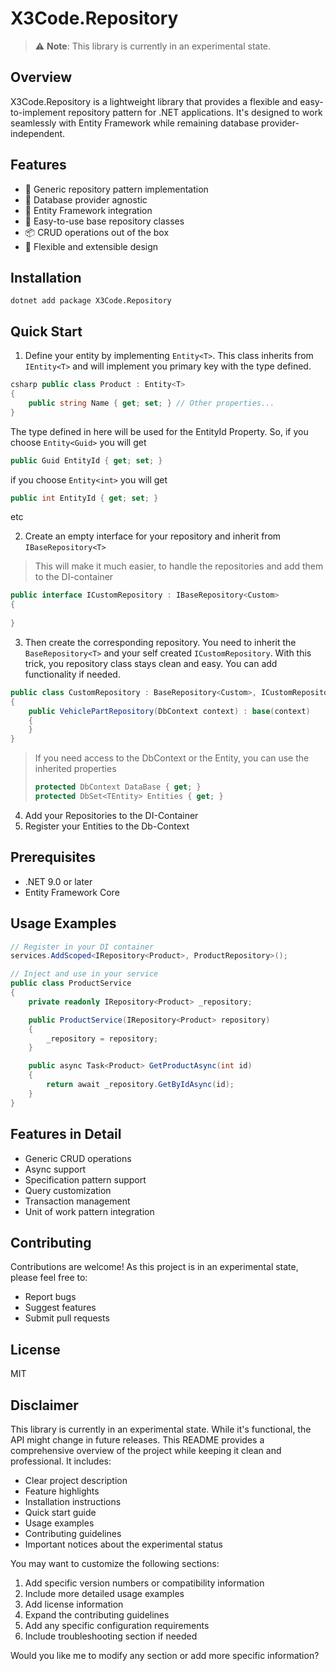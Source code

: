 # X3Code.Repository

> ⚠️ **Note**: This library is currently in an experimental state.

## Overview
X3Code.Repository is a lightweight library that provides a flexible and easy-to-implement repository pattern for .NET applications. It's designed to work seamlessly with Entity Framework while remaining database provider-independent.

## Features
- 🎯 Generic repository pattern implementation
- 🔌 Database provider agnostic
- 🤝 Entity Framework integration
- 🧱 Easy-to-use base repository classes
- 📦 CRUD operations out of the box
- 🎨 Flexible and extensible design

## Installation
```shell
dotnet add package X3Code.Repository
```

## Quick Start
1. Define your entity by implementing `Entity<T>`. This class inherits from `IEntity<T>` and will implement you primary key with the type defined.
```csharp
csharp public class Product : Entity<T> 
{
    public string Name { get; set; } // Other properties... 
}
```
The type defined in here will be used for the EntityId Property. So, if you choose `Entity<Guid>` you will get
```csharp
public Guid EntityId { get; set; }
```
if you choose `Entity<int>` you will get
```csharp
public int EntityId { get; set; }
```
etc

2. Create an empty interface for your repository and inherit from `IBaseRepository<T>`
> This will make it much easier, to handle the repositories and add them to the DI-container
```csharp
public interface ICustomRepository : IBaseRepository<Custom>
{
    
}
```

3. Then create the corresponding repository. You need to inherit the `BaseRepository<T>` and your self created `ICustomRepository`. With this trick, you repository class stays clean and easy. You can add functionality if needed.
```csharp
public class CustomRepository : BaseRepository<Custom>, ICustomRepository
{
    public VehiclePartRepository(DbContext context) : base(context)
    {
    }
}
```
> If you need access to the DbContext or the Entity, you can use the inherited properties
> ```csharp
> protected DbContext DataBase { get; }    
> protected DbSet<TEntity> Entities { get; }
> ```

4. Add your Repositories to the DI-Container
5. Register your Entities to the Db-Context

## Prerequisites
- .NET 9.0 or later
- Entity Framework Core

## Usage Examples
```csharp
// Register in your DI container
services.AddScoped<IRepository<Product>, ProductRepository>();

// Inject and use in your service
public class ProductService
{
    private readonly IRepository<Product> _repository;

    public ProductService(IRepository<Product> repository)
    {
        _repository = repository;
    }

    public async Task<Product> GetProductAsync(int id)
    {
        return await _repository.GetByIdAsync(id);
    }
}
```
## Features in Detail
- Generic CRUD operations
- Async support
- Specification pattern support
- Query customization
- Transaction management
- Unit of work pattern integration

## Contributing
Contributions are welcome! As this project is in an experimental state, please feel free to:
- Report bugs
- Suggest features
- Submit pull requests

## License
MIT
## Disclaimer
This library is currently in an experimental state. While it's functional, the API might change in future releases.
This README provides a comprehensive overview of the project while keeping it clean and professional. It includes:
- Clear project description
- Feature highlights
- Installation instructions
- Quick start guide
- Usage examples
- Contributing guidelines
- Important notices about the experimental status

You may want to customize the following sections:
1. Add specific version numbers or compatibility information
2. Include more detailed usage examples
3. Add license information
4. Expand the contributing guidelines
5. Add any specific configuration requirements
6. Include troubleshooting section if needed

Would you like me to modify any section or add more specific information?